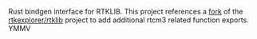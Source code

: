 Rust bindgen interface for RTKLIB. This project references a [fork](https://github.com/kpwebb/RTKLIB) of the [rtkexplorer/rtklib](https://github.com/rtklibexplorer/RTKLIB/releases) project to add additional rtcm3 related function exports. YMMV
